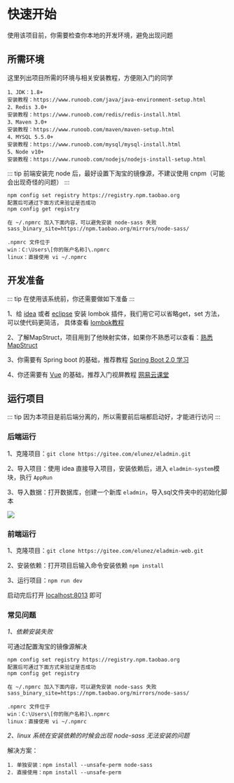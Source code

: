 # 快速开始
使用该项目前，你需要检查你本地的开发环境，避免出现问题
## 所需环境
这里列出项目所需的环境与相关安装教程，方便刚入门的同学
```
1、JDK：1.8+ 
安装教程：https://www.runoob.com/java/java-environment-setup.html
2、Redis 3.0+
安装教程：https://www.runoob.com/redis/redis-install.html
3、Maven 3.0+
安装教程：https://www.runoob.com/maven/maven-setup.html
4、MYSQL 5.5.0+
安装教程：https://www.runoob.com/mysql/mysql-install.html
5、Node v10+
安装教程：https://www.runoob.com/nodejs/nodejs-install-setup.html
```

::: tip
前端安装完 node 后，最好设置下淘宝的镜像源，不建议使用 cnpm（可能会出现奇怪的问题）
:::

```
npm config set registry https://registry.npm.taobao.org
配置后可通过下面方式来验证是否成功
npm config get registry

在 ~/.npmrc 加入下面内容，可以避免安装 node-sass 失败
sass_binary_site=https://npm.taobao.org/mirrors/node-sass/

.npmrc 文件位于
win：C:\Users\[你的账户名称]\.npmrc
linux：直接使用 vi ~/.npmrc
```
## 开发准备
::: tip
在使用该系统前，你还需要做如下准备
:::

1、给 [idea](https://blog.csdn.net/wochunyang/article/details/81736354) 或者 [eclipse](https://blog.csdn.net/magi1201/article/details/85995987) 安装 lombok 插件，我们用它可以省略get，set 方法，可以使代码更简洁，
具体查看 [lombok教程](https://www.ydyno.com/archives/1147.html)

2、了解MapStruct，项目用到了他映射实体，如果你不熟悉可以查看：[熟悉MapStruct](https://www.jianshu.com/p/3f20ca1a93b0)

3、你需要有 Spring boot 的基础，推荐教程 [Spring Boot 2.0 学习](https://github.com/ityouknow/spring-boot-examples)

4、你还需要有 [Vue](https://cn.vuejs.org/v2/guide/) 的基础，推荐入门视屏教程 [网易云课堂](https://study.163.com/course/courseMain.htm?courseId=1004711010)

## 运行项目
::: tip
因为本项目是前后端分离的，所以需要前后端都启动好，才能进行访问
:::

### 后端运行
1、克隆项目：`git clone https://gitee.com/elunez/eladmin.git`

2、导入项目：使用 idea 直接导入项目，安装依赖后，进入 `eladmin-system`模块，执行 `AppRun`

3、导入数据：打开数据库，创建一个新库 `eladmin`，导入sql文件夹中的初始化脚本

![](https://img.el-admin.xin/20200605112835.png)

### 前端运行
1、克隆项目：`git clone https://gitee.com/elunez/eladmin-web.git`

2、安装依赖：打开项目后输入命令安装依赖 `npm install`

3、运行项目：`npm run dev`

启动完后打开 [localhost:8013](localhost:8013) 即可

### 常见问题
*1、依赖安装失败*

可通过配置淘宝的镜像源解决
```
npm config set registry https://registry.npm.taobao.org
配置后可通过下面方式来验证是否成功
npm config get registry

在 ~/.npmrc 加入下面内容，可以避免安装 node-sass 失败
sass_binary_site=https://npm.taobao.org/mirrors/node-sass/

.npmrc 文件位于
win：C:\Users\[你的账户名称]\.npmrc
linux：直接使用 vi ~/.npmrc
```
*2、linux 系统在安装依赖的时候会出现 node-sass 无法安装的问题*

解决方案：
```
1. 单独安装：npm install --unsafe-perm node-sass 
2. 直接使用：npm install --unsafe-perm
```
